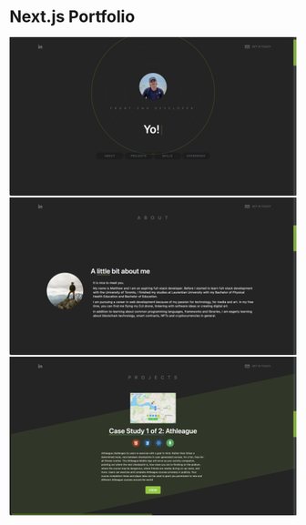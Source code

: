 # Next.js Portfolio

![Demo](./assets/demo1.png)
![Demo](./assets/demo2.png)
![Demo](./assets/demo3.png)
